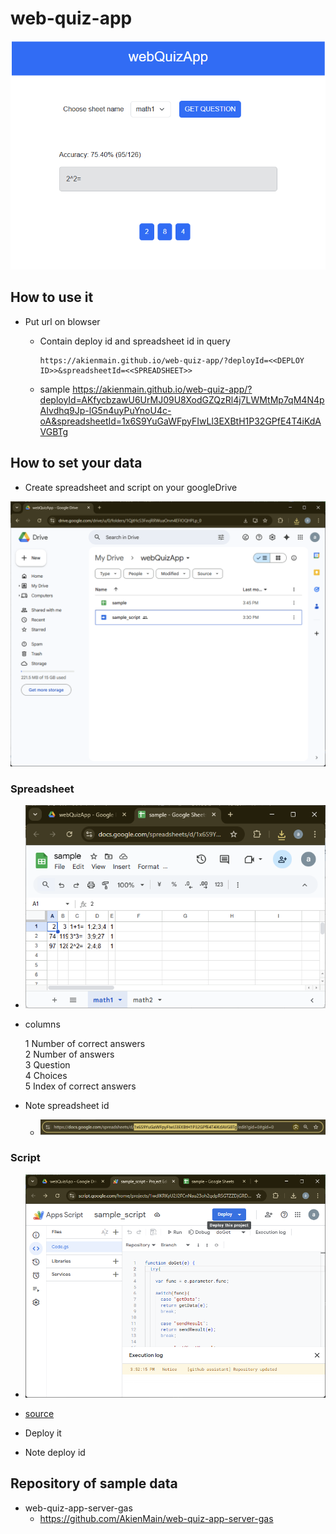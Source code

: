 # web-quiz-app

![images/i004.png](https://github.com/AkienMain/web-quiz-app/blob/main/images/i004.png?raw=true)

## How to use it

- Put url on blowser
  - Contain deploy id and spreadsheet id in query
    ```
    https://akienmain.github.io/web-quiz-app/?deployId=<<DEPLOY ID>>&spreadsheetId=<<SPREADSHEET>>
    ```

  - sample https://akienmain.github.io/web-quiz-app/?deployId=AKfycbzawU6UrMJ09U8XodGZQzRl4j7LWMtMp7qM4N4pAIvdhq9Jp-lG5n4uyPuYnoU4c-oA&spreadsheetId=1x6S9YuGaWFpyFIwLl3EXBtH1P32GPfE4T4iKdAVGBTg

## How to set your data

- Create spreadsheet and script on your googleDrive

![images/i006.png](https://github.com/AkienMain/web-quiz-app/blob/main/images/i006.png?raw=true)

### Spreadsheet

- ![images/i001.png](https://github.com/AkienMain/web-quiz-app/blob/main/images/i001.png?raw=true)

- columns

  1 Number of correct answers  
  2 Number of answers  
  3 Question  
  4 Choices  
  5 Index of correct answers  

- Note spreadsheet id
  - ![images/i002.png](https://github.com/AkienMain/web-quiz-app/blob/main/images/i002.png?raw=true)

### Script

- ![images/i005.png](https://github.com/AkienMain/web-quiz-app/blob/main/images/i005.png?raw=true)

- [source](https://github.com/AkienMain/web-quiz-app-server-gas/blob/main/Code.gs)
- Deploy it
- Note deploy id

## Repository of sample data

- web-quiz-app-server-gas
  - https://github.com/AkienMain/web-quiz-app-server-gas